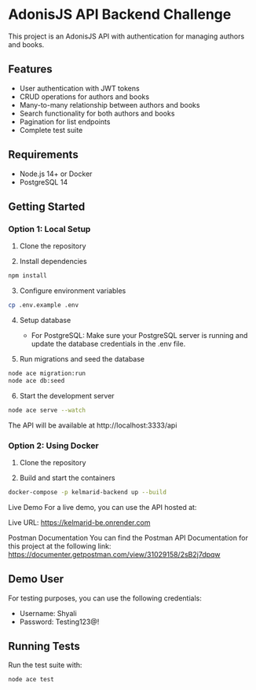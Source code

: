 # AdonisJS API Backend Challenge

This project is an AdonisJS API with authentication for managing authors and books.

## Features

- User authentication with JWT tokens
- CRUD operations for authors and books
- Many-to-many relationship between authors and books
- Search functionality for both authors and books
- Pagination for list endpoints
- Complete test suite

## Requirements

- Node.js 14+ or Docker
- PostgreSQL 14 

## Getting Started

### Option 1: Local Setup

1. Clone the repository

2. Install dependencies
```bash
npm install
```

3. Configure environment variables
```bash
cp .env.example .env
```

4. Setup database
   - For PostgreSQL:
     Make sure your PostgreSQL server is running and update the database credentials in the .env file.

5. Run migrations and seed the database
```bash
node ace migration:run
node ace db:seed
```

6. Start the development server
```bash
node ace serve --watch
```

The API will be available at http://localhost:3333/api

### Option 2: Using Docker

1. Clone the repository

2. Build and start the containers
```bash
docker-compose -p kelmarid-backend up --build

```

Live Demo
For a live demo, you can use the API hosted at:

Live URL: https://kelmarid-be.onrender.com

Postman Documentation
You can find the Postman API Documentation for this project at the following link:
https://documenter.getpostman.com/view/31029158/2sB2j7dpqw

## Demo User

For testing purposes, you can use the following credentials:

- Username: Shyali
- Password: Testing123@!


## Running Tests

Run the test suite with:

```bash
node ace test
```
